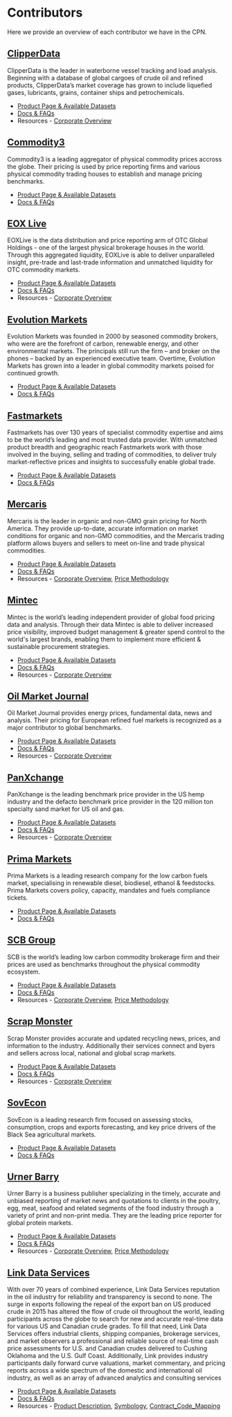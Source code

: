 # Contributors
Here we provide an overview of each contributor we have in the CPN.  

## [ClipperData](/content/ClippeData)
ClipperData is the leader in waterborne vessel tracking and load analysis.  Beginning with a database of global cargoes of crude oil and refined products, ClipperData’s market coverage has grown to include liquefied gases, lubricants, grains, container ships and petrochemicals. 
* [Product Page & Available Datasets](https://www.barchart.com/cmdty/data/pricing-network/clipperdata)
* [Docs & FAQs](/content/ClipperData)
* Resources - [Corporate Overview](https://cmdty-cpn-resources.s3.amazonaws.com/ClipperData/ClipperData_Grains_Overview.pdf)

## [Commodity3](/content/C3)
Commodity3 is a leading aggregator of physical commodity prices accross the globe.  Their pricing is used by price reporting firms and various physical commodity trading houses to establish and manage pricing benchmarks.
* [Product Page & Available Datasets](https://www.barchart.com/cmdty/data/pricing-network/commodity3)
* [Docs & FAQs](/content/C3)

## [EOX Live](/content/EOX)
EOXLive is the data distribution and price reporting arm of OTC Global Holdings - one of the largest physical brokerage houses in the world. Through this aggregated liquidity, EOXLive is able to deliver unparalleled insight, pre-trade and last-trade information and unmatched liquidity for OTC commodity markets. 
* [Product Page & Available Datasets](https://www.barchart.com/cmdty/data/pricing-network/eoxlive)
* [Docs & FAQs](/content/EOXLive)
* Resources - [Corporate Overview](https://cmdty-cpn-resources.s3.amazonaws.com/EOX/EOX_Live_Market_Data_Offering.pdf)


## [Evolution Markets](/content/EvolutionMarkets)
Evolution Markets was founded in 2000 by seasoned commodity brokers, who were are the forefront of carbon, renewable energy, and other environmental markets. The principals still run the firm – and broker on the phones – backed by an experienced executive team. Overtime, Evolution Markets has grown into a leader in global commodity markets poised for continued growth.
* [Product Page & Available Datasets](https://www.barchart.com/cmdty/data/pricing-network/evolution-markets)
* [Docs & FAQs](/content/EvolutionMarkets)

## [Fastmarkets](/content/Fastmarkets)
Fastmarkets has over 130 years of specialist commodity expertise and aims to be the world’s leading and most trusted data provider. With unmatched product breadth and geographic reach Fastmarkets work with those involved in the buying, selling and trading of commodities, to deliver truly market-reflective prices and insights to successfully enable global trade.
* [Product Page & Available Datasets](https://www.barchart.com/cmdty/data/pricing-network/fastmarkets)
* [Docs & FAQs](/content/Fastmarkets)

## [Mercaris](/content/Mercaris)
Mercaris is the leader in organic and non-GMO grain pricing for North America.  They provide up-to-date, accurate information on market conditions for organic and non-GMO commodities, and the Mercaris trading platform allows buyers and sellers to meet on-line and trade physical commodities.
* [Product Page & Available Datasets](https://www.barchart.com/cmdty/data/pricing-network/mercaris)
* [Docs & FAQs](/content/Mercaris)
* Resources - [Corporate Overview](https://cmdty-cpn-resources.s3.amazonaws.com/Mercaris/Mercaris_Overview.pdf), [Price Methodology](https://cmdty-cpn-resources.s3.amazonaws.com/Mercaris/Mercaris_Report_Methodology.pdf)

## [Mintec](/content/Mintec)
Mintec is the world’s leading independent provider of global food pricing data and analysis.  Through their data Mintec is able to deliver increased price visibility, improved budget management & greater spend control to the world's largest brands, enabling them to implement more efficient & sustainable procurement strategies.
* [Product Page & Available Datasets](https://www.barchart.com/cmdty/data/pricing-network/mintec)
* [Docs & FAQs](/content/Mintec)
* Resources - [Corporate Overview](https://cmdty-cpn-resources.s3.amazonaws.com/Mintec/Mintec_Overview_2020.pdf)

## [Oil Market Journal](/content/OMJ)
Oil Market Journal provides energy prices, fundamental data, news and analysis.  Their pricing for European refined fuel markets is recognized as a major contributor to global benchmarks.
* [Product Page & Available Datasets](https://www.barchart.com/cmdty/data/pricing-network/omj)
* [Docs & FAQs](/content/OMJ)
* Resources - [Corporate Overview](https://cmdty-cpn-resources.s3.amazonaws.com/OMJ/OMJ+Barchart+Brochure+2021+Email+Copy.pdf)

## [PanXchange](/content/PanXchange)
PanXchange is the leading benchmark price provider in the US hemp industry and the defacto benchmark price provider in the 120 million ton specialty sand market for US oil and gas. 
* [Product Page & Available Datasets](https://www.barchart.com/cmdty/data/pricing-network/panxchange)
* [Docs & FAQs](content/PanXchange)
* Resources - [Corporate Overview](https://cmdty-cpn-resources.s3.amazonaws.com/PanXchange/PanXchange_Overview.pdf)


## [Prima Markets](/content/PrimaMarkets)
Prima Markets is a leading research company for the low carbon fuels market, specialising in renewable diesel, biodiesel, ethanol & feedstocks. Prima Markets covers policy, capacity, mandates and fuels compliance tickets.
* [Product Page & Available Datasets](https://www.barchart.com/cmdty/data/pricing-network/prima-markets)
* [Docs & FAQs](/content/PrimaMarkets)

## [SCB Group](/content/SCB)
SCB is the world’s leading low carbon commodity brokerage firm and their prices are used as benchmarks throughout the physical commodity ecosystem.
* [Product Page & Available Datasets](https://www.barchart.com/cmdty/data/pricing-network/scb)
* [Docs & FAQs](/content/SCB)
* Resources - [Corporate Overview](https://cmdty-cpn-resources.s3.amazonaws.com/SCB/SCB_Corporate_Profile_Portrait.pdf), [Price Methodology](https://cmdty-cpn-resources.s3.amazonaws.com/SCB/SCB_Methodology.pdf)

## [Scrap Monster](/content/ScrapMonster)
Scrap Monster provides accurate and updated recycling news, prices, and information to the industry.  Additionally their services connect and byers and sellers across local, national and global scrap markets.
* [Product Page & Available Datasets](https://www.barchart.com/cmdty/data/pricing-network/scrap-monster)
* [Docs & FAQs](/content/ScrapMonster)
* Resources - [Corporate Overview](https://cmdty-cpn-resources.s3.amazonaws.com/ScrapMonster/ScrapMonster.pdf)

## [SovEcon](/content/SovEcon)
SovEcon is a leading research firm focused on assessing stocks, consumption, crops and exports forecasting, and key price drivers of the Black Sea agricultural markets.
* [Product Page & Available Datasets](https://www.barchart.com/cmdty/data/pricing-network/sovecon)
* [Docs & FAQs](/content/SovEcon)

## [Urner Barry](/content/UrnerBarry)
Urner Barry is a business publisher specializing in the timely, accurate and unbiased reporting of market news and quotations to clients in the poultry, egg, meat, seafood and related segments of the food industry through a variety of print and non-print media.  They are the leading price reporter for global protein markets.
* [Product Page & Available Datasets](https://www.barchart.com/cmdty/data/pricing-network/urner-barry)
* [Docs & FAQs](/content/UrnerBarry)
* Resources - [Corporate Overview](https://cmdty-cpn-resources.s3.amazonaws.com/UnerBarry/Urner+Barry+Overview.pdf), [Price Methodology](https://cmdty-cpn-resources.s3.amazonaws.com/UnerBarry/Urner+Barry+Methodology.pdf)

## [Link Data Services](/content/LinkData)
With over 70 years of combined experience, Link Data Services reputation in the oil industry for reliability and transparency is second to none. The surge in exports following the repeal of the export ban on US produced crude in 2015 has altered the flow of crude oil throughout the world, leading participants across the globe to search for new and accurate real-time data for various US and Canadian crude grades. To fill that need, Link Data Services offers industrial clients, shipping companies, brokerage services, and market observers a professional and reliable source of real-time cash price assessments for U.S. and Canadian crudes delivered to Cushing Oklahoma and the U.S. Gulf Coast.  Additionally, Link provides industry participants daily forward curve valuations, market commentary, and pricing reports across a wide spectrum of the domestic and international oil industry, as well as an array of advanced analytics and consulting services
* [Product Page & Available Datasets](https://www.barchart.com/cmdty/data/pricing-network/lds)
* [Docs & FAQs](/content/LinkData)
* Resources - [Product Description](https://cmdty-cpn-resources.s3.amazonaws.com/LinkData/Product+Description+Link.docx), [Symbology](https://cmdty-cpn-resources.s3.amazonaws.com/LinkData/LinkDataSymbology.pdf), [Contract_Code_Mapping](https://cmdty-cpn-resources.s3.amazonaws.com/LinkData/Link_Contract_Codes.csv)
